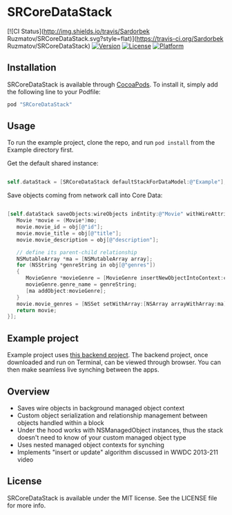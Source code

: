 # SRCoreDataStack

[![CI Status](http://img.shields.io/travis/Sardorbek Ruzmatov/SRCoreDataStack.svg?style=flat)](https://travis-ci.org/Sardorbek Ruzmatov/SRCoreDataStack)
[![Version](https://img.shields.io/cocoapods/v/SRCoreDataStack.svg?style=flat)](http://cocoapods.org/pods/SRCoreDataStack)
[![License](https://img.shields.io/cocoapods/l/SRCoreDataStack.svg?style=flat)](http://cocoapods.org/pods/SRCoreDataStack)
[![Platform](https://img.shields.io/cocoapods/p/SRCoreDataStack.svg?style=flat)](http://cocoapods.org/pods/SRCoreDataStack)


## Installation

SRCoreDataStack is available through [CocoaPods](http://cocoapods.org). To install
it, simply add the following line to your Podfile:


```ruby
pod "SRCoreDataStack"
```

## Usage

To run the example project, clone the repo, and run `pod install` from the Example directory first.


Get the default shared instance:
```  objective-c

self.dataStack = [SRCoreDataStack defaultStackForDataModel:@"Example"];

```

Save objects coming from network call into Core Data:
```  objective-c

[self.dataStack saveObjects:wireObjects inEntity:@"Movie" withWireAttribute:@"id" andLocalAttribute:@"movie_id" andConfiguration:^NSManagedObject *(NSDictionary *obj, NSManagedObject *mo, NSManagedObjectContext *currentCtx) {
   Movie *movie = (Movie*)mo;
   movie.movie_id = obj[@"id"];
   movie.movie_title = obj[@"title"];
   movie.movie_description = obj[@"description"];

   // define its parent-child relationship
   NSMutableArray *ma = [NSMutableArray array];
   for (NSString *genreString in obj[@"genres"])
   {
      MovieGenre *movieGenre = [MovieGenre insertNewObjectIntoContext:currentCtx];
      movieGenre.genre_name = genreString;
      [ma addObject:movieGenre];
   }
   movie.movie_genres = [NSSet setWithArray:[NSArray arrayWithArray:ma]];
   return movie;
}];

```

## Example project
Example project uses [this backend project](https://github.com/rsardek/movies-list). The backend project, once downloaded and run on Terminal, can be viewed through browser. You can then make seamless live synching between the apps.



## Overview
- Saves wire objects in background managed object context
- Custom object serialization and relationship management between objects handled within a block
- Under the hood works with NSManagedObject instances, thus the stack doesn't need to know of your custom managed object type
- Uses nested managed object contexts for synching
- Implements "insert or update" algorithm discussed in WWDC 2013-211 video 



## License

SRCoreDataStack is available under the MIT license. See the LICENSE file for more info.
